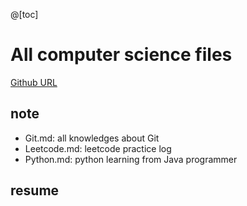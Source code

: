 @[toc]
# All computer science files
[Github URL](https://github.com/Bruce-XUZILIN/computer-science-files)

## note
- Git.md: all knowledges about Git
- Leetcode.md: leetcode practice log
- Python.md: python learning from Java programmer

## resume

